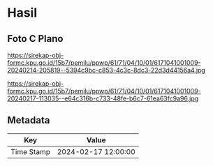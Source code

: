 # Hasil

## Foto C Plano

https://sirekap-obj-formc.kpu.go.id/15b7/pemilu/ppwp/61/71/04/10/01/6171041001009-20240214-205819--5394c9bc-c853-4c3c-8dc3-22d3d44156a4.jpg

https://sirekap-obj-formc.kpu.go.id/15b7/pemilu/ppwp/61/71/04/10/01/6171041001009-20240217-113035--e64c316b-c733-48fe-b6c7-61ea63fc9a96.jpg


## Metadata

| Key        | Value               |
| ---------- | ------------------- |
| Time Stamp | 2024-02-17 12:00:00 |



